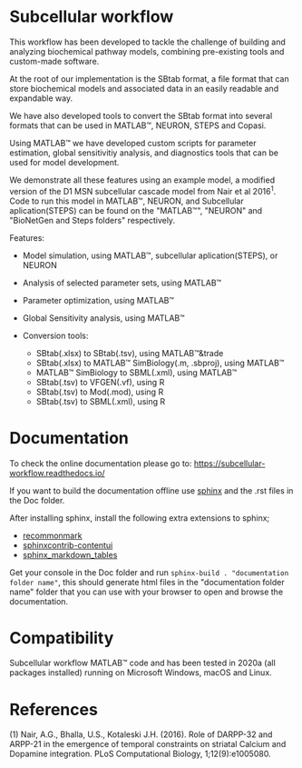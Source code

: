 Subcellular workflow
====================

This workflow has been developed to tackle the challenge of building and analyzing biochemical pathway models, combining pre-existing tools and custom-made software.

At the root of our implementation is the SBtab format, a file format that can store biochemical models and associated data in an easily readable and expandable way.

We have also developed tools to convert the SBtab format into several formats that can be used in MATLAB&trade;, NEURON, STEPS and Copasi.

Using MATLAB&trade; we have developed custom scripts for parameter estimation, global sensitivitiy analysis, and diagnostics tools that can be used for model development.

We demonstrate all these features using an example model, a modified version of the D1 MSN subcellular cascade model from Nair et al 2016<sup>1</sup>.
Code to run this model in MATLAB&trade;, NEURON, and Subcellular aplication(STEPS) can be found on the "MATLAB&trade;", "NEURON" and "BioNetGen and Steps folders" respectively.

Features:

* Model simulation, using MATLAB&trade;, subcellular aplication(STEPS), or NEURON
* Analysis of selected parameter sets, using MATLAB&trade;
* Parameter optimization, using MATLAB&trade;
* Global Sensitivity analysis, using MATLAB&trade;
* Conversion tools:

  * SBtab(.xlsx) to SBtab(.tsv), using MATLAB&trade;&trade
  * SBtab(.xlsx) to MATLAB&trade; SimBiology(.m, .sbproj), using MATLAB&trade;
  * MATLAB&trade; SimBiology to SBML(.xml), using MATLAB&trade;
  * SBtab(.tsv) to VFGEN(.vf), using R
  * SBtab(.tsv) to Mod(.mod), using R
  * SBtab(.tsv) to SBML(.xml), using R



# Documentation

To check the online documentation please go to: https://subcellular-workflow.readthedocs.io/

If you want to build the documentation offline use [sphinx](https://www.sphinx-doc.org/en/master/) and the .rst files in the Doc folder.

After installing sphinx, install the following extra extensions to sphinx;

* [recommonmark](https://recommonmark.readthedocs.io/)
* [sphinxcontrib-contentui](https://sphinxcontrib-contentui.readthedocs.io/en/latest/installation.html)
* [sphinx_markdown_tables](https://pypi.org/project/sphinx-markdown-tables/)

Get your console in the Doc folder and run `sphinx-build . "documentation folder name"`, this should generate html files in the "documentation folder name" folder that you can use with your browser to open and browse the documentation.

# Compatibility

Subcellular workflow MATLAB&trade; code and has been tested in 2020a (all packages installed) running on Microsoft Windows, macOS and Linux.

# References

(1) Nair, A.G., Bhalla, U.S., Kotaleski J.H. (2016). Role of DARPP-32 and ARPP-21 in the emergence of temporal constraints on striatal Calcium and Dopamine integration. PLoS Computational Biology, 1;12(9):e1005080.  
